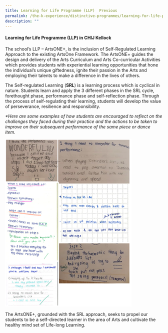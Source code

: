 ```yaml
---
title: Learning for Life Programme (LLP)  Previous
permalink: /the-k-experience/distinctive-programmes/learning-for-life-programme-llp/
description: ""
---
```




<h4><strong>Learning for Life Programme (LLP) in CHIJ Kellock</strong></h4>
<p>The school&rsquo;s LLP &ndash; ArtsONE+, is the inclusion of Self-Regulated Learning Approach to the existing ArtsOne Framework. The ArtsONE+ guides the design and delivery of the Arts Curriculum and Arts Co-curricular Activities which provides students with experiential learning opportunities that hone the individual&rsquo;s unique giftedness, ignite their passion in the Arts and employing their talents to make a difference in the lives of others.&nbsp;</p>
<p>The Self-regulated Learning (<strong>SRL</strong>) is a learning process which is cyclical in nature. Students learn and apply the 3 different phases in the SRL cycle, forethought phase, performance phase and self-reflection phase. Through the process of self-regulating their learning, students will develop the value of perseverance, resilience and responsibility.</p>
<p><em>*Here are some examples of how students are encouraged to reflect on the challenges they faced during their practice and the actions to be taken to improve on their subsequent performance of the same piece or dance item.&nbsp;</em></p>
<img style="width: 80%;" src="/images/llp.png" />
<p>The ArtsONE+, grounded with the SRL approach, seeks to propel our students to be a self-directed learner in the area of Arts and cultivate the healthy mind set of Life-long Learning.</p>